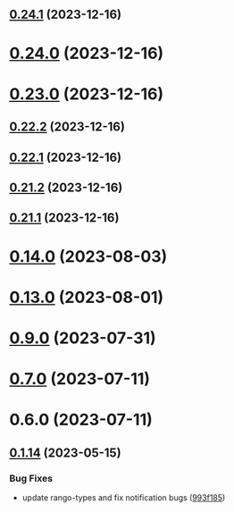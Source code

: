 ## [0.24.1](https://github.com/yeager-eren/rango-client/compare/provider-taho@0.24.0...provider-taho@0.24.1) (2023-12-16)



# [0.24.0](https://github.com/yeager-eren/rango-client/compare/provider-taho@0.23.0...provider-taho@0.24.0) (2023-12-16)



# [0.23.0](https://github.com/yeager-eren/rango-client/compare/provider-taho@0.22.2...provider-taho@0.23.0) (2023-12-16)



## [0.22.2](https://github.com/yeager-eren/rango-client/compare/provider-taho@0.22.1...provider-taho@0.22.2) (2023-12-16)



## [0.22.1](https://github.com/yeager-eren/rango-client/compare/provider-taho@0.21.2...provider-taho@0.22.1) (2023-12-16)



## [0.21.2](https://github.com/yeager-eren/rango-client/compare/provider-taho@0.21.1-next.68...provider-taho@0.21.2) (2023-12-16)



## [0.21.1](https://github.com/yeager-eren/rango-client/compare/provider-taho@0.22.0...provider-taho@0.21.1) (2023-12-16)



# [0.14.0](https://github.com/rango-exchange/rango-client/compare/provider-taho@0.13.0...provider-taho@0.14.0) (2023-08-03)



# [0.13.0](https://github.com/rango-exchange/rango-client/compare/provider-taho@0.12.0...provider-taho@0.13.0) (2023-08-01)



# [0.9.0](https://github.com/rango-exchange/rango-client/compare/provider-taho@0.8.0...provider-taho@0.9.0) (2023-07-31)



# [0.7.0](https://github.com/rango-exchange/rango-client/compare/provider-taho@0.6.0...provider-taho@0.7.0) (2023-07-11)



# 0.6.0 (2023-07-11)



## [0.1.14](https://github.com/rango-exchange/rango-client/compare/provider-taho@0.1.13...provider-taho@0.1.14) (2023-05-15)


### Bug Fixes

* update rango-types and fix notification bugs ([993f185](https://github.com/rango-exchange/rango-client/commit/993f185e0b8c5e5e15a2c65ba2d85d1f9c8daa90))



